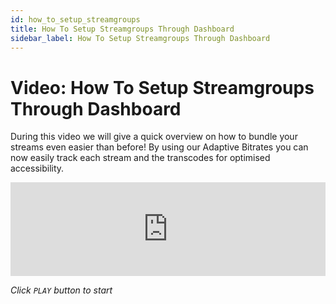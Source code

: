 ```yaml
---
id: how_to_setup_streamgroups
title: How To Setup Streamgroups Through Dashboard
sidebar_label: How To Setup Streamgroups Through Dashboard
---
```


# Video: How To Setup Streamgroups Through Dashboard

During this video we will give a quick overview on how to bundle your streams even easier than before! By using our Adaptive Bitrates you can now easily track each stream and the transcodes for optimised accessibility.

<iframe width="100%" src="https://www.youtube.com/embed/NfHQoGwUTzc" frameborder="0" allowfullscreen></iframe>


*Click `PLAY` button to start*

